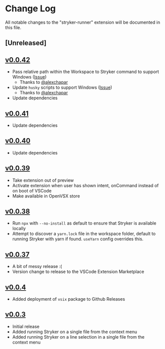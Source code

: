 # Change Log

All notable changes to the "stryker-runner" extension will be documented in this file.

## [Unreleased]

## [v0.0.42](https://github.com/slcp/stryker-runner/compare/v0.0.41...v0.0.42)

- Pass relative path within the Workspace to Stryker command to support Windows ([Issue](https://github.com/slcp/stryker-runner/issues/183))
  - Thanks to [@alexchapar](https://github.com/alexchapar)
- Update `husky` scripts to support Windows ([Issue](https://github.com/slcp/stryker-runner/issues/183))
  - Thanks to [@alexchapar](https://github.com/alexchapar)
- Update dependencies

## [v0.0.41](https://github.com/slcp/stryker-runner/compare/v0.0.40...v0.0.41)

- Update dependencies

## [v0.0.40](https://github.com/slcp/stryker-runner/compare/v0.0.39...v0.0.40)

- Update dependencies

## [v0.0.39](https://github.com/slcp/stryker-runner/compare/v0.0.38...v0.0.39)

- Take extension out of preview
- Activate extension when user has shown intent, onCommand instead of on boot of VSCode
- Make available in OpenVSX store

## [v0.0.38](https://github.com/slcp/stryker-runner/compare/v0.0.37...v0.0.38)

- Run `npx` with `--no-install` as default to ensure that Stryker is available locally
- Attempt to discover a `yarn.lock` file in the workspace folder, default to running Stryker with yarn if found. `useYarn` config overrides this.

## [v0.0.37](https://github.com/slcp/stryker-runner/compare/v0.0.4...v0.0.37)

- A bit of messy release :(
- Version change to release to the VSCode Extension Marketplace

## [v0.0.4](https://github.com/slcp/stryker-runner/compare/v0.0.3...v0.0.4)

- Added deployment of `vsix` package to Github Releases

## [v0.0.3](https://github.com/slcp/stryker-runner/releases/tag/v0.0.3)

- Initial release
- Added running Stryker on a single file from the context menu
- Added running Stryker on a line selection in a single file from the context menu
